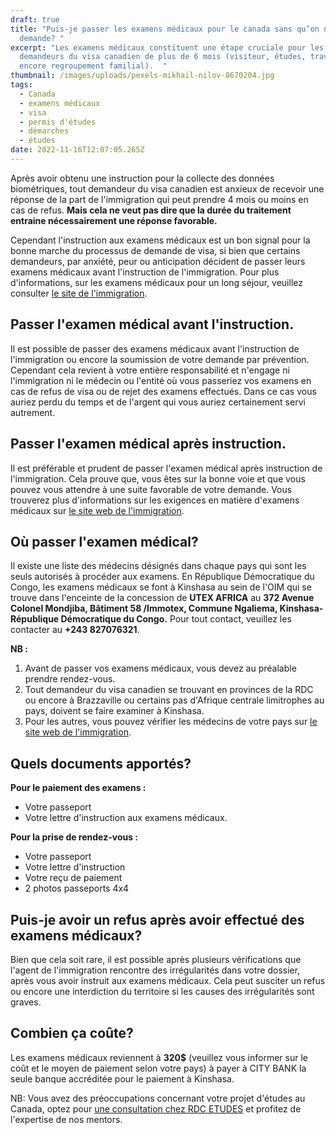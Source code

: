 ```yaml
---
draft: true
title: "Puis-je passer les examens médicaux pour le canada sans qu’on ne me le
  demande? "
excerpt: "Les examens médicaux constituent une étape cruciale pour les
  demandeurs du visa canadien de plus de 6 mois (visiteur, études, travail ou
  encore regroupement familial).  "
thumbnail: /images/uploads/pexels-mikhail-nilov-8670204.jpg
tags:
  - Canada
  - examens médicaux
  - visa
  - permis d'études
  - démarches
  - études
date: 2022-11-16T12:07:05.265Z
---
```

Après avoir obtenu une instruction pour la collecte des données biométriques, tout demandeur du visa canadien est anxieux de recevoir une réponse de la part de l'immigration qui peut prendre 4 mois ou moins en cas de refus. **Mais cela ne veut pas dire que la durée du traitement entraine nécessairement une réponse favorable.**

Cependant l'instruction aux examens médicaux est un bon signal pour la bonne marche du processus de demande de visa, si bien que certains demandeurs,  par anxiété, peur ou anticipation décident de passer leurs examens médicaux avant l'instruction de l'immigration. Pour plus d'informations, sur les examens médicaux pour un long séjour, veuillez consulter [le site de l'immigration](https://www.canada.ca/fr/immigration-refugies-citoyennete/services/demande/medical-police/examens-medicaux/exigences-residents-permanents.html).

## **Passer l'examen médical avant l'instruction.**

Il est possible de passer des examens médicaux avant l'instruction de l'immigration ou encore la soumission de votre demande par prévention. Cependant cela revient à votre entière responsabilité et n'engage ni l'immigration ni le médecin ou l'entité où vous passeriez vos examens en cas de refus de visa ou de rejet des examens effectués. Dans ce cas vous auriez perdu du temps et de l'argent qui vous auriez certainement servi autrement.

## **Passer l'examen médical après instruction.**

Il est préférable et prudent de passer l'examen médical après instruction de l'immigration. Cela prouve que, vous êtes sur la bonne voie et que vous pouvez vous attendre à une suite favorable de votre demande. Vous trouverez plus d'informations sur les exigences en matière d'examens médicaux sur [le site web de l'immigration](https://www.canada.ca/fr/immigration-refugies-citoyennete/nouvelles/avis/2022-dispensant-etrangers-emi.html).

## **Où passer l'examen médical?**

Il existe une liste des médecins désignés dans chaque pays qui sont les seuls autorisés à procéder aux examens. En République Démocratique du Congo, les examens médicaux se font à Kinshasa au sein de l'OIM qui se trouve dans l'enceinte de la concession de **UTEX AFRICA** au **372 Avenue Colonel Mondjiba, Bâtiment 58 /Immotex, Commune Ngaliema, Kinshasa- République Démocratique du Congo.** Pour tout contact, veuillez les contacter au **+243 827076321**.

**NB :** 

1. Avant de passer vos examens médicaux, vous devez au préalable prendre rendez-vous.
2. Tout demandeur du visa canadien se trouvant en provinces de la RDC ou encore à Brazzaville ou certains pas d'Afrique centrale limitrophes au pays, doivent se faire examiner à Kinshasa.
3. Pour les autres, vous pouvez vérifier les médecins de votre pays sur [le site web de l'immigration](https://secure.cic.gc.ca/pp-md/liste-md.aspx).

## **Quels documents apportés?**

**Pour le paiement des examens :**

* Votre passeport
* Votre lettre d'instruction aux examens médicaux.

**Pour la prise de rendez-vous :**

* Votre passeport
* Votre lettre d'instruction
* Votre reçu de paiement 
* 2 photos passeports 4x4

## Puis-je avoir un refus après avoir effectué des examens médicaux?

Bien que cela soit rare, il est possible après  plusieurs vérifications que l'agent de l'immigration rencontre des irrégularités dans votre dossier, après vous avoir instruit aux examens médicaux.  Cela peut susciter un refus ou encore une interdiction du territoire si les causes des irrégularités sont graves.

## **Combien ça coûte?**

Les examens médicaux reviennent à **320$** (veuillez vous informer sur le coût et le moyen de paiement selon votre pays) à payer à CITY BANK la seule banque accréditée pour le paiement à Kinshasa. 

NB: Vous avez des préoccupations concernant votre projet d'études au Canada, optez pour [une consultation chez RDC ETUDES](https://www.rdcetudes.com/assistance-process) et profitez de l'expertise de nos mentors.